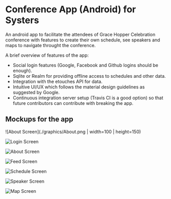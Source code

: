 # Conference App (Android) for Systers

An android app to facilitate the attendees of Grace Hopper Celebration conference with features to create their own schedule, see speakers and maps to navigate throught the conference.

A brief overview of features of the app:

 * Social login features (Google, Facebook and Github logins should be enough).
 * Sqlite or Realm for providing offline access to schedules and other data.
 * Integration with the etouches API for data.
 * Intuitive UI/UX which follows the material design guidelines as suggested by Google.
 * Continuous integration server setup (Travis CI is a good option) so that future contributors can contribute with breaking the app.


## Mockups for the app

![About Screen](./graphics/About.png | width=100 | height=150)

![Login Screen](./graphics/Login.png)

![About Screen](./graphics/About.png)

![Feed Screen](./graphics/Feed.png)

![Schedule Screen](./graphics/Schedule.png)

![Speaker Screen](./graphics/Speaker.png)

![Map Screen](./graphics/Map.png)

